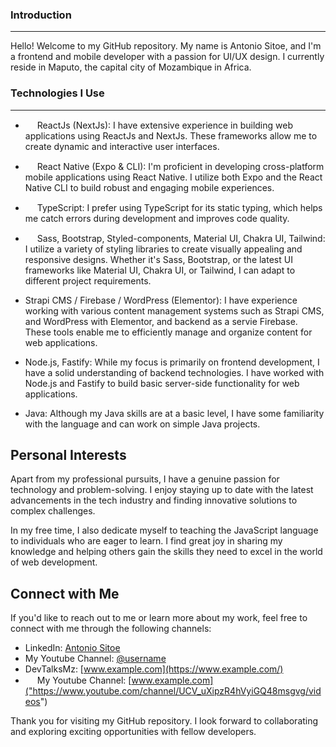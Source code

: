### Introduction
------------

Hello! Welcome to my GitHub repository. My name is Antonio Sitoe, and I'm a frontend and mobile developer with a passion for UI/UX design. I currently reside in Maputo, the capital city of Mozambique in Africa.

### Technologies I Use
------------------

-  <img src="https://user-images.githubusercontent.com/72309855/166139684-2aa71f49-e9ef-4fce-8db3-a3331dd355a0.png" width="15px">  ReactJs (NextJs): I have extensive experience in building web applications using ReactJs and NextJs. These frameworks allow me to create dynamic and interactive user interfaces.

-  <img src="https://user-images.githubusercontent.com/72309855/166139684-2aa71f49-e9ef-4fce-8db3-a3331dd355a0.png" width="15px">  React Native (Expo & CLI): I'm proficient in developing cross-platform mobile applications using React Native. I utilize both Expo and the React Native CLI to build robust and engaging mobile experiences.

-  <img src="https://user-images.githubusercontent.com/72309855/166139904-13e25048-61e8-4259-b623-3b7fdc1c9052.png" width="15px">  TypeScript: I prefer using TypeScript for its static typing, which helps me catch errors during development and improves code quality.

-  <img src="https://user-images.githubusercontent.com/72309855/166139827-da4c230c-d1e3-4ea3-8fb6-08c8dd5fb478.png" width="15px">  Sass, Bootstrap, Styled-components, Material UI, Chakra UI, Tailwind: I utilize a variety of styling libraries to create visually appealing and responsive designs. Whether it's Sass, Bootstrap, or the latest UI frameworks like Material UI, Chakra UI, or Tailwind, I can adapt to different project requirements.

-   Strapi CMS / Firebase / WordPress (Elementor): I have experience working with various content management systems such as Strapi CMS, and WordPress with Elementor, and backend as a servie Firebase. These tools enable me to efficiently manage and organize content for web applications.

-   Node.js, Fastify: While my focus is primarily on frontend development, I have a solid understanding of backend technologies. I have worked with Node.js and Fastify to build basic server-side functionality for web applications.

-   Java: Although my Java skills are at a basic level, I have some familiarity with the language and can work on simple Java projects.

Personal Interests
------------------

Apart from my professional pursuits, I have a genuine passion for technology and problem-solving. I enjoy staying up to date with the latest advancements in the tech industry and finding innovative solutions to complex challenges.

In my free time, I also dedicate myself to teaching the JavaScript language to individuals who are eager to learn. I find great joy in sharing my knowledge and helping others gain the skills they need to excel in the world of web development.

Connect with Me
---------------

If you'd like to reach out to me or learn more about my work, feel free to connect with me through the following channels:

-   LinkedIn: [Antonio Sitoe]("https://www.linkedin.com/in/antonio-sitoe-521b64205/")
-   My Youtube Channel: [@username](https://twitter.com/username)
-   DevTalksMz: [www.example.com](https://www.example.com/)
- <img src="https://image.similarpng.com/very-thumbnail/2020/05/YouTube-logo-vector-PNG.png" width="15px"/> My Youtube Channel: [www.example.com]("https://www.youtube.com/channel/UCV_uXipzR4hVyiGQ48msgvg/videos")

Thank you for visiting my GitHub repository. I look forward to collaborating and exploring exciting opportunities with fellow developers.
